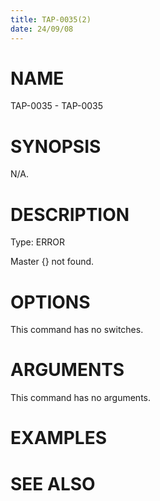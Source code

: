 ```yaml
---
title: TAP-0035(2)
date: 24/09/08
---
```


# NAME

TAP-0035 - TAP-0035

# SYNOPSIS

N/A.

# DESCRIPTION

Type: ERROR

Master {} not found.

# OPTIONS

This command has no switches.

# ARGUMENTS

This command has no arguments.

# EXAMPLES

# SEE ALSO
